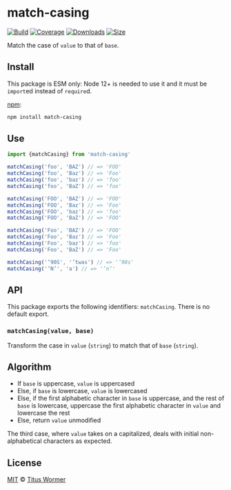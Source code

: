 # match-casing

[![Build][build-badge]][build]
[![Coverage][coverage-badge]][coverage]
[![Downloads][downloads-badge]][downloads]
[![Size][size-badge]][size]

Match the case of `value` to that of `base`.

## Install

This package is ESM only: Node 12+ is needed to use it and it must be `import`ed
instead of `require`d.

[npm][]:

```sh
npm install match-casing
```

## Use

```js
import {matchCasing} from 'match-casing'

matchCasing('foo', 'BAZ') // => 'FOO'
matchCasing('foo', 'Baz') // => 'Foo'
matchCasing('foo', 'baz') // => 'foo'
matchCasing('foo', 'BaZ') // => 'foo'

matchCasing('FOO', 'BAZ') // => 'FOO'
matchCasing('FOO', 'Baz') // => 'Foo'
matchCasing('FOO', 'baz') // => 'foo'
matchCasing('FOO', 'BaZ') // => 'FOO'

matchCasing('Foo', 'BAZ') // => 'FOO'
matchCasing('Foo', 'Baz') // => 'Foo'
matchCasing('Foo', 'baz') // => 'foo'
matchCasing('Foo', 'BaZ') // => 'Foo'

matchCasing('’90S', '’twas') // => '’90s'
matchCasing('’N’', 'a') // => '’n’'
```

## API

This package exports the following identifiers: `matchCasing`.
There is no default export.

### `matchCasing(value, base)`

Transform the case in `value` (`string`) to match that of `base` (`string`).

## Algorithm

*   If `base` is uppercase, `value` is uppercased
*   Else, if `base` is lowercase, `value` is lowercased
*   Else, if the first alphabetic character in `base` is uppercase,
    and the rest of `base` is lowercase, uppercase the first alphabetic
    character in `value` and lowercase the rest
*   Else, return `value` unmodified

The third case, where `value` takes on a capitalized, deals with initial
non-alphabetical characters as expected.

## License

[MIT][license] © [Titus Wormer][author]

<!-- Definitions -->

[build-badge]: https://github.com/wooorm/match-casing/workflows/main/badge.svg

[build]: https://github.com/wooorm/match-casing/actions

[coverage-badge]: https://img.shields.io/codecov/c/github/wooorm/match-casing.svg

[coverage]: https://codecov.io/github/wooorm/match-casing

[downloads-badge]: https://img.shields.io/npm/dm/match-casing.svg

[downloads]: https://www.npmjs.com/package/match-casing

[size-badge]: https://img.shields.io/bundlephobia/minzip/match-casing.svg

[size]: https://bundlephobia.com/result?p=match-casing

[npm]: https://docs.npmjs.com/cli/install

[license]: license

[author]: https://wooorm.com
